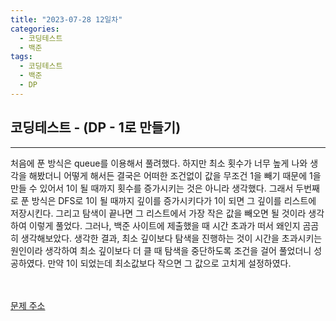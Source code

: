 ```yaml
---
title: "2023-07-28 12일차"
categories:
  - 코딩테스트
  - 백준
tags:
  - 코딩테스트
  - 백준
  - DP
---
```

<h2>코딩테스트 - (DP - 1로 만들기)</h2>

---
<script src="https://gist.github.com/harimyong/8b1f29554cda0f2bb065a9f9e399c47c.js"></script>
<p>처음에 푼 방식은 queue를 이용해서 풀려했다. 하지만 최소 횟수가 너무 높게 나와 생각을 해봤더니 어떻게 해서든 결국은 어떠한 조건없이 값을 무조건 1을 빼기 때문에 1을 만들 수 있어서 1이 될 때까지 횟수를 증가시키는 것은 아니라 생각했다. 
그래서 두번째로 푼 방식은 DFS로 1이 될 때까지 깊이를 증가시키다가 1이 되면 그 깊이를 리스트에 저장시킨다. 그리고 탐색이 끝나면 그 리스트에서 가장 작은 값을 빼오면 될 것이라 생각하여 이렇게 풀었다. 그러나, 백준 사이트에 제출했을 때 
시간 초과가 떠서 왜인지 곰곰히 생각해보았다. 생각한 결과, 최소 깊이보다 탐색을 진행하는 것이 시간을 초과시키는 원인이라 생각하여 최소 깊이보다 더 클 때 탐색을 중단하도록 조건을 걸어 풀었더니 성공하였다. 만약 1이 되었는데 최소값보다 작으면 그 값으로
고치게 설정하였다.</p>
<br><br>
<a href="https://www.acmicpc.net/problem/1463">문제 주소<a>
